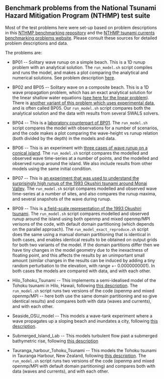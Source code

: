 Benchmark problems from the National Tsunami Hazard Mitigation Program (NTHMP) test suite
-----------------------------------------------------------------------------------------

Most of the test problems here were set-up based on problem descriptions in this [NTHMP benchmarking repository](https://github.com/rjleveque/nthmp-benchmark-problems) and the [NTHMP tsunami currents benchmarking problems website](http://coastal.usc.edu/currents_workshop/index.html). Please consult these sources for detailed problem descriptions and data.

The problems are:

* BP01 -- Solitary wave runup on a simple beach. This is a 1D runup problem with an analytical solution. The `run_model.sh` script compiles and runs the model, and makes a plot comparing the analytical and numerical solutions. See problem description [here](https://github.com/rjleveque/nthmp-benchmark-problems/blob/master/BP01-DmitryN-Single_wave_on_simple_beach/description.pdf).

* BP02 and BP05 -- Solitary wave on a composite beach. This is a 1D wave propagation problem, which has an exact analytical solution for the linear shallow water equations ([see here for the linear problem](https://github.com/rjleveque/nthmp-benchmark-problems/blob/master/BP02-DmitryN-Solitary_wave_on_composite_beach_analytic/description.pdf)). There is [another variant of this problem which uses experimental data](https://github.com/rjleveque/nthmp-benchmark-problems/blob/master/BP05-ElenaT-Solitary_wave_on_composite_beach_laboratory/BP5_description.pdf), and is often called BP05. Our `run_model.sh` script compares both the analytical solution and the data with results from several SWALS solvers.

* BP04 -- This is a [laboratory counterpart of BP01](https://github.com/rjleveque/nthmp-benchmark-problems/blob/master/BP04-JosephZ-Single_wave_on_simple_beach/Benchmark4_description.pdf). The `run_model.sh` script compares the model with observations for a number of scenarios, and the code makes a plot comparing the wave-height vs runup relation (both divided by the depth) in the models and data.

* BP06 -- This is an experiment with [three cases of wave runup on a conical island](https://github.com/rjleveque/nthmp-benchmark-problems/tree/master/BP06-FrankG-Solitary_wave_on_a_conical_island). The `run_model.sh` script compares the modelled and observed wave time-series at a number of points, and the modelled and observed runup around the island. We also include results from other models using the same initial condition.

* BP07 -- This is [an experiment that was used to understand the surprisingly high runup of the 1993 Okushiri tsunami around Monai Valley](https://github.com/rjleveque/nthmp-benchmark-problems/blob/master/BP07-DmitryN-Monai_valley_beach/Matsuyama_Tanaka2001.pdf). The `run_model.sh` script compares modelled and observed wave time-series at a number of sites, and also compares the runup maxima, and several snapshots of the wave during runup.

* BP09 -- This is [a field-scale representation of the 1993 Okushiri tsunami](https://github.com/rjleveque/nthmp-benchmark-problems/blob/master/BP09-FrankG-Okushiri_island/Description.pdf). The `run_model.sh` script compares modelled and observed runup around the island using both openmp and mixed openmp/MPI verisons of the code, with default domain partitioning (which depends on the parallel approach). The `run_model_exact_reproduce.sh` script does the same using a manual domain partitioning that is identical in both cases, and enables identical results to be obtained on output grids for both two variants of the model. If the domain partitions differ then we have tiny changes in the model geometry due to the inexactness of floating point, and this affects the results by an unimportant small amount (similar changes in the results can be induced by adding a tiny random perturbation to the elevation, with range +- 0.0000000001). In both cases the models are compared with data, and with each other.

* Hilo_Tohoku_Tsunami -- This implements a semi-idealised model of the Tohoku tsunami in Hilo, Hawaii, following [this description](http://coastal.usc.edu/currents_workshop/problems/prob2.html). The `run_model.sh` script runs two versions of the code (openmp and mixed openmp/MPI -- here both use the same domain partitioning and so give identical results) and compares both with data (waves and currents), and with each other.

* Seaside_OSU_model -- This models a wave-tank experiment where a wave propagates up a sloping beach and inundates a city, following [this description](http://coastal.usc.edu/currents_workshop/problems/prob4.html). 

* Submerged_Island_Lab -- This models turbulent flow past a submerged bathymetric rise, following [this description](http://coastal.usc.edu/currents_workshop/problems/prob1.html)

* Tauranga_harbour_Tohoku_Tsunami -- This models the Tohoku tsunami in Tauranga Harbour, New Zealand, following [this description](http://coastal.usc.edu/currents_workshop/problems/prob3.html). The `run_model.sh` script runs two versions of the code (openmp and mixed openmp/MPI with default domain partitioning) and compares both with data (waves and currents), and with each other.

